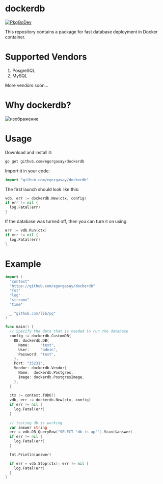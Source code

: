 # dockerdb
[![PkgGoDev](https://pkg.go.dev/badge/golang.org/x/mod)](https://pkg.go.dev/golang.org/x/mod)

This repository contains a package for fast database deployment in Docker container.

# Supported Vendors
<ol>
<li>PosgreSQL</li>
<li>MySQL</li>
</ol>
More vendors soon...

# Why dockerdb?  
  
![изображение](https://user-images.githubusercontent.com/102957432/218540178-a2d56235-076d-400a-a5ac-b83afd49758b.png)

# Usage
Download and install it:
```bash
go get github.com/egorgasay/dockerdb
```

Import it in your code:
```go
import "github.com/egorgasay/dockerdb"
```

The first launch should look like this:
```go
vdb, err := dockerdb.New(ctx, config)
if err != nil {
  log.Fatal(err)
}
```

If the database was turned off, then you can turn it on using:
```go
err := vdb.Run(ctx)
if err != nil {
  log.Fatal(err)
}
```

# Example 
```go
import (
  "context"
  "https://github.com/egorgasay/dockerdb"
  "fmt"
  "log"
  "strconv"
  "time"

  _ "github.com/lib/pq"
)

func main() {
  // Specify the data that is needed to run the database
  config := dockerdb.CustomDB{
    DB: dockerdb.DB{
      Name:     "test",
      User:     "admin",
      Password: "test",
    },
    Port: "35231",
    Vendor: dockerdb.Vendor{
      Name:  dockerdb.Postgres,
      Image: dockerdb.PostgresImage,
    },
  }
  
  ctx := context.TODO()
  vdb, err := dockerdb.New(ctx, config)
  if err != nil {
    log.Fatal(err)
  }
  
  // testing db is working
  var answer string
  err = vdb.DB.QueryRow("SELECT 'db is up'").Scan(&answer)
  if err != nil {
    log.Fatal(err)
  }

  fmt.Println(answer)

  if err = vdb.Stop(ctx); err != nil {
    log.Fatal(err)
  }
}
```

